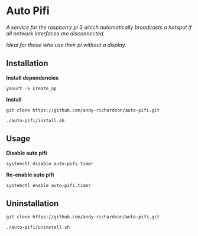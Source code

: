 # Auto Pifi
_A service for the raspberry pi 3 which automatically broadcasts a hotspot if all network interfaces are disconnected._

_Ideal for those who use their pi without a display._

## Installation

**Install dependencies**

    yaourt -S create_ap

**Install**

    git clone https://github.com/andy-richardson/auto-pifi.git
    
    ./auto-pifi/install.sh
    
## Usage

**Disable auto pifi**

    systemctl disable auto-pifi.timer
    
**Re-enable auto pifi**

    systemctl enable auto-pifi.timer
    
    
## Uninstallation

    git clone https://github.com/andy-richardson/auto-pifi.git
    
    ./auto-pifi/uninstall.sh
